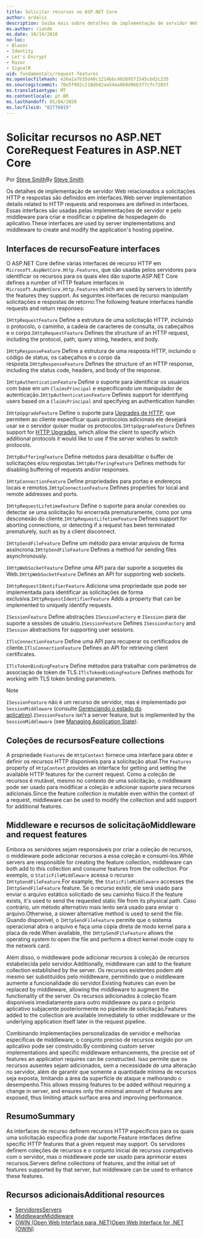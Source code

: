 ```yaml
---
title: Solicitar recursos no ASP.NET Core
author: ardalis
description: Saiba mais sobre detalhes de implementação de servidor Web relacionados a solicitações HTTP e as respostas que são definidas em interfaces para o ASP.NET Core.
ms.author: riande
ms.date: 10/14/2016
no-loc:
- Blazor
- Identity
- Let's Encrypt
- Razor
- SignalR
uid: fundamentals/request-features
ms.openlocfilehash: e26a1a7b35d40c1214bbc40269571545cbd2c235
ms.sourcegitcommit: 70e5f982c218db82aa54aa8b8d96b377cfc7283f
ms.translationtype: MT
ms.contentlocale: pt-BR
ms.lasthandoff: 05/04/2020
ms.locfileid: "82776019"
---
```

# <a name="request-features-in-aspnet-core"></a><span data-ttu-id="7126f-103">Solicitar recursos no ASP.NET Core</span><span class="sxs-lookup"><span data-stu-id="7126f-103">Request Features in ASP.NET Core</span></span>

<span data-ttu-id="7126f-104">Por [Steve Smith](https://ardalis.com/)</span><span class="sxs-lookup"><span data-stu-id="7126f-104">By [Steve Smith](https://ardalis.com/)</span></span>

<span data-ttu-id="7126f-105">Os detalhes de implementação de servidor Web relacionados a solicitações HTTP e respostas são definidos em interfaces.</span><span class="sxs-lookup"><span data-stu-id="7126f-105">Web server implementation details related to HTTP requests and responses are defined in interfaces.</span></span> <span data-ttu-id="7126f-106">Essas interfaces são usadas pelas implementações de servidor e pelo middleware para criar e modificar o pipeline de hospedagem do aplicativo.</span><span class="sxs-lookup"><span data-stu-id="7126f-106">These interfaces are used by server implementations and middleware to create and modify the application's hosting pipeline.</span></span>

## <a name="feature-interfaces"></a><span data-ttu-id="7126f-107">Interfaces de recurso</span><span class="sxs-lookup"><span data-stu-id="7126f-107">Feature interfaces</span></span>

<span data-ttu-id="7126f-108">O ASP.NET Core define várias interfaces de recurso HTTP em `Microsoft.AspNetCore.Http.Features`, que são usadas pelos servidores para identificar os recursos para os quais eles dão suporte.</span><span class="sxs-lookup"><span data-stu-id="7126f-108">ASP.NET Core defines a number of HTTP feature interfaces in `Microsoft.AspNetCore.Http.Features` which are used by servers to identify the features they support.</span></span> <span data-ttu-id="7126f-109">As seguintes interfaces de recurso manipulam solicitações e respostas de retorno:</span><span class="sxs-lookup"><span data-stu-id="7126f-109">The following feature interfaces handle requests and return responses:</span></span>

<span data-ttu-id="7126f-110">`IHttpRequestFeature` Define a estrutura de uma solicitação HTTP, incluindo o protocolo, o caminho, a cadeia de caracteres de consulta, os cabeçalhos e o corpo.</span><span class="sxs-lookup"><span data-stu-id="7126f-110">`IHttpRequestFeature` Defines the structure of an HTTP request, including the protocol, path, query string, headers, and body.</span></span>

<span data-ttu-id="7126f-111">`IHttpResponseFeature` Define a estrutura de uma resposta HTTP, incluindo o código de status, os cabeçalhos e o corpo da resposta.</span><span class="sxs-lookup"><span data-stu-id="7126f-111">`IHttpResponseFeature` Defines the structure of an HTTP response, including the status code, headers, and body of the response.</span></span>

<span data-ttu-id="7126f-112">`IHttpAuthenticationFeature` Define o suporte para identificar os usuários com base em um `ClaimsPrincipal` e especificando um manipulador de autenticação.</span><span class="sxs-lookup"><span data-stu-id="7126f-112">`IHttpAuthenticationFeature` Defines support for identifying users based on a `ClaimsPrincipal` and specifying an authentication handler.</span></span>

<span data-ttu-id="7126f-113">`IHttpUpgradeFeature` Define o suporte para [Upgrades de HTTP](https://tools.ietf.org/html/rfc2616.html#section-14.42), que permitem ao cliente especificar quais protocolos adicionais ele desejará usar se o servidor quiser mudar os protocolos.</span><span class="sxs-lookup"><span data-stu-id="7126f-113">`IHttpUpgradeFeature` Defines support for [HTTP Upgrades](https://tools.ietf.org/html/rfc2616.html#section-14.42), which allow the client to specify which additional protocols it would like to use if the server wishes to switch protocols.</span></span>

<span data-ttu-id="7126f-114">`IHttpBufferingFeature` Define métodos para desabilitar o buffer de solicitações e/ou respostas.</span><span class="sxs-lookup"><span data-stu-id="7126f-114">`IHttpBufferingFeature` Defines methods for disabling buffering of requests and/or responses.</span></span>

<span data-ttu-id="7126f-115">`IHttpConnectionFeature` Define propriedades para portas e endereços locais e remotos.</span><span class="sxs-lookup"><span data-stu-id="7126f-115">`IHttpConnectionFeature` Defines properties for local and remote addresses and ports.</span></span>

<span data-ttu-id="7126f-116">`IHttpRequestLifetimeFeature` Define o suporte para anular conexões ou detectar se uma solicitação foi encerrada prematuramente, como por uma desconexão do cliente.</span><span class="sxs-lookup"><span data-stu-id="7126f-116">`IHttpRequestLifetimeFeature` Defines support for aborting connections, or detecting if a request has been terminated prematurely, such as by a client disconnect.</span></span>

<span data-ttu-id="7126f-117">`IHttpSendFileFeature` Define um método para enviar arquivos de forma assíncrona.</span><span class="sxs-lookup"><span data-stu-id="7126f-117">`IHttpSendFileFeature` Defines a method for sending files asynchronously.</span></span>

<span data-ttu-id="7126f-118">`IHttpWebSocketFeature` Define uma API para dar suporte a soquetes da Web.</span><span class="sxs-lookup"><span data-stu-id="7126f-118">`IHttpWebSocketFeature` Defines an API for supporting web sockets.</span></span>

<span data-ttu-id="7126f-119">`IHttpRequestIdentifierFeature` Adiciona uma propriedade que pode ser implementada para identificar as solicitações de forma exclusiva.</span><span class="sxs-lookup"><span data-stu-id="7126f-119">`IHttpRequestIdentifierFeature` Adds a property that can be implemented to uniquely identify requests.</span></span>

<span data-ttu-id="7126f-120">`ISessionFeature` Define abstrações `ISessionFactory` e `ISession` para dar suporte a sessões de usuário.</span><span class="sxs-lookup"><span data-stu-id="7126f-120">`ISessionFeature` Defines `ISessionFactory` and `ISession` abstractions for supporting user sessions.</span></span>

<span data-ttu-id="7126f-121">`ITlsConnectionFeature` Define uma API para recuperar os certificados de cliente.</span><span class="sxs-lookup"><span data-stu-id="7126f-121">`ITlsConnectionFeature` Defines an API for retrieving client certificates.</span></span>

<span data-ttu-id="7126f-122">`ITlsTokenBindingFeature` Define métodos para trabalhar com parâmetros de associação de token de TLS.</span><span class="sxs-lookup"><span data-stu-id="7126f-122">`ITlsTokenBindingFeature` Defines methods for working with TLS token binding parameters.</span></span>

> [!NOTE]
> <span data-ttu-id="7126f-123">`ISessionFeature` não é um recurso de servidor, mas é implementado por `SessionMiddleware` (consulte [Gerenciando o estado do aplicativo](app-state.md)).</span><span class="sxs-lookup"><span data-stu-id="7126f-123">`ISessionFeature` isn't a server feature, but is implemented by the `SessionMiddleware` (see [Managing Application State](app-state.md)).</span></span>

## <a name="feature-collections"></a><span data-ttu-id="7126f-124">Coleções de recursos</span><span class="sxs-lookup"><span data-stu-id="7126f-124">Feature collections</span></span>

<span data-ttu-id="7126f-125">A propriedade `Features` de `HttpContext` fornece uma interface para obter e definir os recursos HTTP disponíveis para a solicitação atual.</span><span class="sxs-lookup"><span data-stu-id="7126f-125">The `Features` property of `HttpContext` provides an interface for getting and setting the available HTTP features for the current request.</span></span> <span data-ttu-id="7126f-126">Como a coleção de recursos é mutável, mesmo no contexto de uma solicitação, o middleware pode ser usado para modificar a coleção e adicionar suporte para recursos adicionais.</span><span class="sxs-lookup"><span data-stu-id="7126f-126">Since the feature collection is mutable even within the context of a request, middleware can be used to modify the collection and add support for additional features.</span></span>

## <a name="middleware-and-request-features"></a><span data-ttu-id="7126f-127">Middleware e recursos de solicitação</span><span class="sxs-lookup"><span data-stu-id="7126f-127">Middleware and request features</span></span>

<span data-ttu-id="7126f-128">Embora os servidores sejam responsáveis por criar a coleção de recursos, o middleware pode adicionar recursos a essa coleção e consumi-los.</span><span class="sxs-lookup"><span data-stu-id="7126f-128">While servers are responsible for creating the feature collection, middleware can both add to this collection and consume features from the collection.</span></span> <span data-ttu-id="7126f-129">Por exemplo, o `StaticFileMiddleware` acessa o recurso `IHttpSendFileFeature`.</span><span class="sxs-lookup"><span data-stu-id="7126f-129">For example, the `StaticFileMiddleware` accesses the `IHttpSendFileFeature` feature.</span></span> <span data-ttu-id="7126f-130">Se o recurso existir, ele será usado para enviar o arquivo estático solicitado de seu caminho físico.</span><span class="sxs-lookup"><span data-stu-id="7126f-130">If the feature exists, it's used to send the requested static file from its physical path.</span></span> <span data-ttu-id="7126f-131">Caso contrário, um método alternativo mais lento será usado para enviar o arquivo.</span><span class="sxs-lookup"><span data-stu-id="7126f-131">Otherwise, a slower alternative method is used to send the file.</span></span> <span data-ttu-id="7126f-132">Quando disponível, o `IHttpSendFileFeature` permite que o sistema operacional abra o arquivo e faça uma cópia direta de modo kernel para a placa de rede.</span><span class="sxs-lookup"><span data-stu-id="7126f-132">When available, the `IHttpSendFileFeature` allows the operating system to open the file and perform a direct kernel mode copy to the network card.</span></span>

<span data-ttu-id="7126f-133">Além disso, o middleware pode adicionar recursos à coleção de recursos estabelecida pelo servidor.</span><span class="sxs-lookup"><span data-stu-id="7126f-133">Additionally, middleware can add to the feature collection established by the server.</span></span> <span data-ttu-id="7126f-134">Os recursos existentes podem até mesmo ser substituídos pelo middleware, permitindo que o middleware aumente a funcionalidade do servidor.</span><span class="sxs-lookup"><span data-stu-id="7126f-134">Existing features can even be replaced by middleware, allowing the middleware to augment the functionality of the server.</span></span> <span data-ttu-id="7126f-135">Os recursos adicionados à coleção ficam disponíveis imediatamente para outro middleware ou para o próprio aplicativo subjacente posteriormente no pipeline de solicitação.</span><span class="sxs-lookup"><span data-stu-id="7126f-135">Features added to the collection are available immediately to other middleware or the underlying application itself later in the request pipeline.</span></span>

<span data-ttu-id="7126f-136">Combinando implementações personalizadas de servidor e melhorias específicas de middleware, o conjunto preciso de recursos exigido por um aplicativo pode ser construído.</span><span class="sxs-lookup"><span data-stu-id="7126f-136">By combining custom server implementations and specific middleware enhancements, the precise set of features an application requires can be constructed.</span></span> <span data-ttu-id="7126f-137">Isso permite que os recursos ausentes sejam adicionados, sem a necessidade de uma alteração no servidor, além de garantir que somente a quantidade mínima de recursos seja exposta, limitando a área da superfície de ataque e melhorando o desempenho.</span><span class="sxs-lookup"><span data-stu-id="7126f-137">This allows missing features to be added without requiring a change in server, and ensures only the minimal amount of features are exposed, thus limiting attack surface area and improving performance.</span></span>

## <a name="summary"></a><span data-ttu-id="7126f-138">Resumo</span><span class="sxs-lookup"><span data-stu-id="7126f-138">Summary</span></span>

<span data-ttu-id="7126f-139">As interfaces de recurso definem recursos HTTP específicos para os quais uma solicitação específica pode dar suporte.</span><span class="sxs-lookup"><span data-stu-id="7126f-139">Feature interfaces define specific HTTP features that a given request may support.</span></span> <span data-ttu-id="7126f-140">Os servidores definem coleções de recursos e o conjunto inicial de recursos compatíveis com o servidor, mas o middleware pode ser usado para aprimorar esses recursos.</span><span class="sxs-lookup"><span data-stu-id="7126f-140">Servers define collections of features, and the initial set of features supported by that server, but middleware can be used to enhance these features.</span></span>

## <a name="additional-resources"></a><span data-ttu-id="7126f-141">Recursos adicionais</span><span class="sxs-lookup"><span data-stu-id="7126f-141">Additional resources</span></span>

* [<span data-ttu-id="7126f-142">Servidores</span><span class="sxs-lookup"><span data-stu-id="7126f-142">Servers</span></span>](xref:fundamentals/servers/index)
* [<span data-ttu-id="7126f-143">Middleware</span><span class="sxs-lookup"><span data-stu-id="7126f-143">Middleware</span></span>](xref:fundamentals/middleware/index)
* [<span data-ttu-id="7126f-144">OWIN (Open Web Interface para .NET)</span><span class="sxs-lookup"><span data-stu-id="7126f-144">Open Web Interface for .NET (OWIN)</span></span>](xref:fundamentals/owin)
